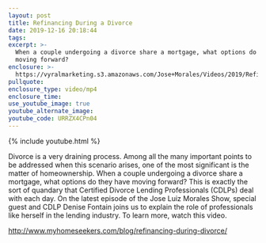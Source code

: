 ```yaml
---
layout: post
title: Refinancing During a Divorce
date: 2019-12-16 20:18:44
tags:
excerpt: >-
  When a couple undergoing a divorce share a mortgage, what options do they have
  moving forward?
enclosure: >-
  https://vyralmarketing.s3.amazonaws.com/Jose+Morales/Videos/2019/Refinancing+During+a+Divorce+-+Southern+California+Real+Estate+Agent.mp4
pullquote:
enclosure_type: video/mp4
enclosure_time:
use_youtube_image: true
youtube_alternate_image:
youtube_code: URRZX4CPn04
---
```


{% include youtube.html %}

Divorce is a very draining process. Among all the many important points to be addressed when this scenario arises, one of the most significant is the matter of homeownership. When a couple undergoing a divorce share a mortgage, what options do they have moving forward? This is exactly the sort of quandary that Certified Divorce Lending Professionals (CDLPs) deal with each day. On the latest episode of the Jose Luiz Morales Show, special guest and CDLP Denise Fontain joins us to explain the role of professionals like herself in the lending industry. To learn more, watch this video.

http://www.myhomeseekers.com/blog/refinancing-during-divorce/
